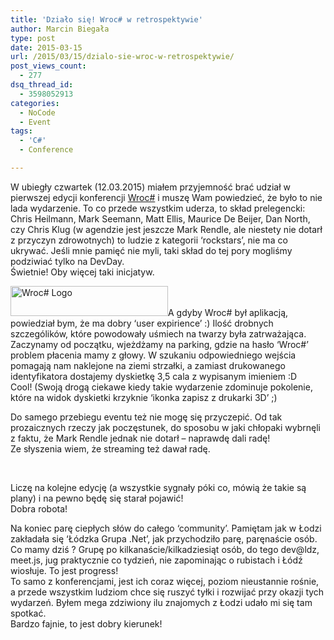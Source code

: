 ```yaml
---
title: 'Działo się! Wroc# w retrospektywie'
author: Marcin Biegała
type: post
date: 2015-03-15
url: /2015/03/15/dzialo-sie-wroc-w-retrospektywie/
post_views_count:
  - 277
dsq_thread_id:
  - 3598052913
categories:
  - NoCode
  - Event
tags:
  - 'C#'
  - Conference

---
```

W ubiegły czwartek (12.03.2015) miałem przyjemność brać udział w pierwszej edycji konferencji [Wroc#][1] i muszę Wam powiedzieć, że było to nie lada wydarzenie. To co przede wszystkim uderza, to skład prelegencki: Chris Heilmann, Mark Seemann, Matt Ellis, Maurice De Beijer, Dan North, czy Chris Klug (w agendzie jest jeszcze Mark Rendle, ale niestety nie dotarł z przyczyn zdrowotnych) to ludzie z kategorii &#8216;rockstars&#8217;, nie ma co ukrywać. Jeśli mnie pamięć nie myli, taki skład do tej pory mogliśmy podziwiać tylko na DevDay.  
Świetnie! Oby więcej taki inicjatyw.

<!--more-->

<img class="alignright wp-image-356 size-full" src="https://blog.biegala.net/wp-content/uploads/2015/03/logo.png" alt="Wroc# Logo" width="252" height="48" />A gdyby Wroc# był aplikacją, powiedział bym, że ma dobry &#8216;user expirience&#8217; :) Ilość drobnych szczególików, które powodowały uśmiech na twarzy była zatrważająca. Zaczynamy od początku, wjeżdżamy na parking, gdzie na hasło &#8216;Wroc#&#8217; problem płacenia mamy z głowy. W szukaniu odpowiedniego wejścia pomagają nam naklejone na ziemi strzałki, a zamiast drukowanego identyfikatora dostajemy dyskietkę 3,5 cala z wypisanym imieniem :D  
Cool! (Swoją drogą ciekawe kiedy takie wydarzenie zdominuje pokolenie, które na widok dyskietki krzyknie &#8216;ikonka zapisz z drukarki 3D&#8217; ;)

Do samego przebiegu eventu też nie mogę się przyczepić. Od tak prozaicznych rzeczy jak poczęstunek, do sposobu w jaki chłopaki wybrnęli z faktu, że Mark Rendle jednak nie dotarł &#8211; naprawdę dali radę!  
Ze słyszenia wiem, że streaming też dawał radę.

&nbsp;

Liczę na kolejne edycję (a wszystkie sygnały póki co, mówią że takie są plany) i na pewno będę się starał pojawić!  
Dobra robota!

Na koniec parę ciepłych słów do całego &#8216;community&#8217;. Pamiętam jak w Łodzi zakładała się &#8216;Łódzka Grupa .Net&#8217;, jak przychodziło parę, paręnaście osób. Co mamy dziś ? Grupę po kilkanaście/kilkadziesiąt osób, do tego dev@ldz, meet.js, jug praktycznie co tydzień, nie zapominając o rubistach i Łódź wiosłuje. To jest progress!  
To samo z konferencjami, jest ich coraz więcej, poziom nieustannie rośnie, a przede wszystkim ludziom chce się ruszyć tyłki i rozwijać przy okazji tych wydarzeń. Byłem mega zdziwiony ilu znajomych z Łodzi udało mi się tam spotkać.  
Bardzo fajnie, to jest dobry kierunek!

 [1]: http://wrocsharp.pl/ "Wroc#"